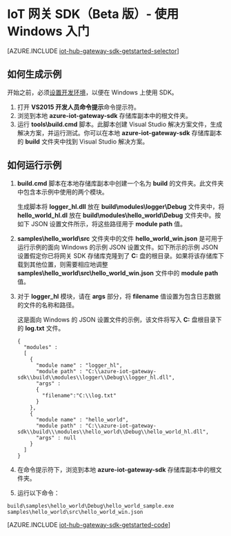 <properties
	pageTitle="IoT 中心网关 SDK 入门 | Azure"
	description="使用 Windows 的 Azure IoT 中心网关 SDK 演练，说明使用 Azure IoT 中心网关 SDK 时应理解的关键概念。"
	services="iot-hub"
	documentationCenter=""
	authors="chipalost"
	manager="timlt"
	editor=""/>

<tags
     ms.service="iot-hub"
     ms.date="04/20/2016"
     wacn.date="05/30/2016"/>


# IoT 网关 SDK（Beta 版）- 使用 Windows 入门

[AZURE.INCLUDE [iot-hub-gateway-sdk-getstarted-selector](../../includes/iot-hub-gateway-sdk-getstarted-selector.md)]

## 如何生成示例

开始之前，必须[设置开发环境][lnk-setupdevbox]，以便在 Windows 上使用 SDK。

1. 打开 **VS2015 开发人员命令提示**命令提示符。
2. 浏览到本地 **azure-iot-gateway-sdk** 存储库副本中的根文件夹。
3. 运行 **tools\\build.cmd** 脚本。此脚本创建 Visual Studio 解决方案文件，生成解决方案，并运行测试。你可以在本地 **azure-iot-gateway-sdk** 存储库副本的 **build** 文件夹中找到 Visual Studio 解决方案。

## 如何运行示例

1. **build.cmd** 脚本在本地存储库副本中创建一个名为 **build** 的文件夹。此文件夹中包含本示例中使用的两个模块。

    生成脚本将 **logger\_hl.dll** 放在 **build\\modules\\logger\\Debug** 文件夹中，将 **hello\_world\_hl.dl** 放在 **build\\modules\\hello\_world\\Debug** 文件夹中。按如下 JSON 设置文件所示，将这些路径用于 **module path** 值。

2. **samples\\hello\_world\\src** 文件夹中的文件 **hello\_world\_win.json** 是可用于运行示例的面向 Windows 的示例 JSON 设置文件。如下所示的示例 JSON 设置假定你已将网关 SDK 存储库克隆到了 **C:** 盘的根目录。如果将该存储库下载到其他位置，则需要相应地调整 **samples\\hello\_world\\src\\hello\_world\_win.json** 文件中的 **module path** 值。

3. 对于 **logger\_hl** 模块，请在 **args** 部分，将 **filename** 值设置为包含日志数据的文件的名称和路径。

    这是面向 Windows 的 JSON 设置文件的示例，该文件将写入 **C:** 盘根目录下的 **log.txt** 文件。

    ```
    {
      "modules" :
      [
        {
          "module name" : "logger_hl",
          "module path" : "C:\\azure-iot-gateway-sdk\\build\\modules\\logger\\Debug\\logger_hl.dll",
          "args" : 
          {
            "filename":"C:\\log.txt"
          }
        },
        {
          "module name" : "hello_world",
          "module path" : "C:\\azure-iot-gateway-sdk\\build\\\modules\\hello_world\\Debug\\hello_world_hl.dll",
          "args" : null
        }
      ]
    }
    ```

3. 在命令提示符下，浏览到本地 **azure-iot-gateway-sdk** 存储库副本中的根文件夹。
4. 运行以下命令：
  
  ```
  build\samples\hello_world\Debug\hello_world_sample.exe samples\hello_world\src\hello_world_win.json
  ```

[AZURE.INCLUDE [iot-hub-gateway-sdk-getstarted-code](../../includes/iot-hub-gateway-sdk-getstarted-code.md)]

<!-- Links -->
[lnk-setupdevbox]: https://github.com/Azure/azure-iot-gateway-sdk/blob/master/doc/devbox_setup.md



<!---HONumber=Mooncake_0523_2016-->